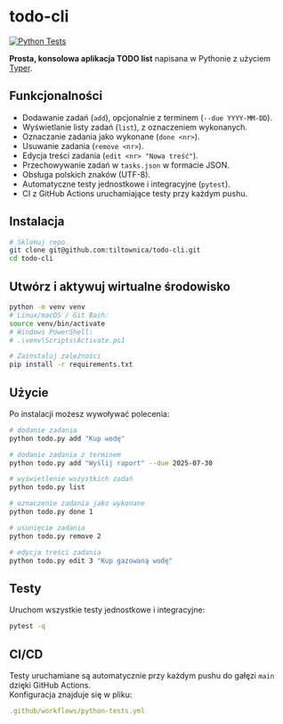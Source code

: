 # todo-cli

[![Python Tests](https://github.com/tiltownica/todo-cli/actions/workflows/python-tests.yml/badge.svg)](https://github.com/tiltownica/todo-cli/actions)

**Prosta, konsolowa aplikacja TODO list** napisana w Pythonie z użyciem [Typer](https://typer.tiangolo.com/).

## Funkcjonalności

- Dodawanie zadań (`add`), opcjonalnie z terminem (`--due YYYY-MM-DD`).
- Wyświetlanie listy zadań (`list`), z oznaczeniem wykonanych.
- Oznaczanie zadania jako wykonane (`done <nr>`).
- Usuwanie zadania (`remove <nr>`).
- Edycja treści zadania (`edit <nr> "Nowa treść"`).
- Przechowywanie zadań w `tasks.json` w formacie JSON.
- Obsługa polskich znaków (UTF-8).
- Automatyczne testy jednostkowe i integracyjne (`pytest`).
- CI z GitHub Actions uruchamiające testy przy każdym pushu.

## Instalacja

```bash
# Sklonuj repo
git clone git@github.com:tiltownica/todo-cli.git
cd todo-cli
```

## Utwórz i aktywuj wirtualne środowisko

```bash
python -m venv venv
# Linux/macOS / Git Bash:
source venv/bin/activate
# Windows PowerShell:
# .\venv\Scripts\Activate.ps1

# Zainstaluj zależności
pip install -r requirements.txt
```

## Użycie

Po instalacji możesz wywoływać polecenia:

```bash
# dodanie zadania
python todo.py add "Kup wodę"

# dodanie zadania z terminem
python todo.py add "Wyślij raport" --due 2025-07-30

# wyświetlenie wszystkich zadań
python todo.py list

# oznaczenie zadania jako wykonane
python todo.py done 1

# usunięcie zadania
python todo.py remove 2

# edycja treści zadania
python todo.py edit 3 "Kup gazowaną wodę" 
```

## Testy
Uruchom wszystkie testy jednostkowe i integracyjne:

```bash
pytest -q
```

## CI/CD

Testy uruchamiane są automatycznie przy każdym pushu do gałęzi `main` dzięki GitHub Actions.  
Konfiguracja znajduje się w pliku:

```yaml
.github/workflows/python-tests.yml
```

